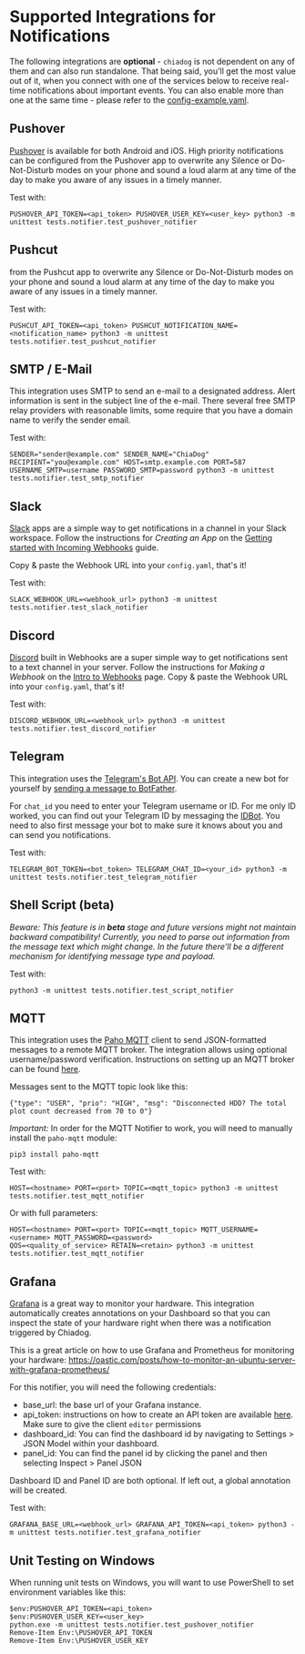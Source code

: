 # Supported Integrations for Notifications

The following integrations are **optional** - `chiadog`
is not dependent on any of them and can also run standalone. That being said, you'll get the most value out of it, when
you connect with one of the services below to receive real-time notifications about important events. You can also
enable more than one at the same time - please refer to the [config-example.yaml](config-example.yaml).

## Pushover

[Pushover](https://pushover.net/) is available for both Android and iOS. High priority notifications can be configured
from the Pushover app to overwrite any Silence or Do-Not-Disturb modes on your phone and sound a loud alarm at any time
of the day to make you aware of any issues in a timely manner.

Test with:

```
PUSHOVER_API_TOKEN=<api_token> PUSHOVER_USER_KEY=<user_key> python3 -m unittest tests.notifier.test_pushover_notifier
```

## Pushcut

<!-- [Pushcut](https://pushcut.net/) is available for both Android and iOS. High priority notifications can be configured -->
from the Pushcut app to overwrite any Silence or Do-Not-Disturb modes on your phone and sound a loud alarm at any time
of the day to make you aware of any issues in a timely manner.

Test with:

```
PUSHCUT_API_TOKEN=<api_token> PUSHCUT_NOTIFICATION_NAME=<notification_name> python3 -m unittest tests.notifier.test_pushcut_notifier
```

## SMTP / E-Mail

This integration uses SMTP to send an e-mail to a designated address. Alert information is sent in the subject line of
the e-mail. There several free SMTP relay providers with reasonable limits, some require that you have a domain name to
verify the sender email.

Test with:

```
SENDER="sender@example.com" SENDER_NAME="ChiaDog" RECIPIENT="you@example.com" HOST=smtp.example.com PORT=587 USERNAME_SMTP=username PASSWORD_SMTP=password python3 -m unittest tests.notifier.test_smtp_notifier
```

## Slack

[Slack](https://slack.com/) apps are a simple way to get notifications in a channel in your Slack workspace. Follow the
instructions for *Creating an App* on
the [Getting started with Incoming Webhooks](https://api.slack.com/messaging/webhooks#getting_started) guide.

Copy & paste the Webhook URL into your `config.yaml`, that's it!

Test with:

```
SLACK_WEBHOOK_URL=<webhook_url> python3 -m unittest tests.notifier.test_slack_notifier
```

## Discord

[Discord](https://discord.com/) built in Webhooks are a super simple way to get notifications sent to a text channel in
your server. Follow the instructions for *Making a Webhook* on
the [Intro to Webhooks](https://support.discord.com/hc/en-us/articles/228383668-Intro-to-Webhooks) page. Copy & paste
the Webhook URL into your `config.yaml`, that's it!

Test with:

```
DISCORD_WEBHOOK_URL=<webhook_url> python3 -m unittest tests.notifier.test_discord_notifier
```

## Telegram

This integration uses the [Telegram's Bot API](https://core.telegram.org/bots). You can create a new bot for yourself
by [sending a message to BotFather](https://core.telegram.org/bots#6-botfather).

For `chat_id` you need to enter your Telegram username or ID. For me only ID worked, you can find out your Telegram ID
by messaging the [IDBot](https://telegram.me/myidbot). You need to also first message your bot to make sure it knows
about you and can send you notifications.

Test with:

```
TELEGRAM_BOT_TOKEN=<bot_token> TELEGRAM_CHAT_ID=<your_id> python3 -m unittest tests.notifier.test_telegram_notifier
```

## Shell Script (beta)

*Beware: This feature is in **beta** stage and future versions might not maintain backward compatibility!
Currently, you need to parse out information from the message text which might change. In the future there'll be a
different mechanism for identifying message type and payload.*

Test with:

```
python3 -m unittest tests.notifier.test_script_notifier
```

## MQTT

This integration uses the [Paho MQTT](https://pypi.org/project/paho-mqtt/) client to send JSON-formatted messages to
a remote MQTT broker. The integration allows using optional username/password verification. Instructions on setting 
up an MQTT broker can be found 
[here](https://www.vultr.com/docs/how-to-install-mosquitto-mqtt-broker-server-on-ubuntu-16-04). 

Messages sent to the MQTT topic look like this:

`{"type": "USER", "prio": "HIGH", "msg": "Disconnected HDD? The total plot count decreased from 70 to 0"}`

*Important:* In order for the MQTT Notifier to work, you will need to manually install the `paho-mqtt` module:

`pip3 install paho-mqtt`

Test with:

```
HOST=<hostname> PORT=<port> TOPIC=<mqtt_topic> python3 -m unittest tests.notifier.test_mqtt_notifier 
```

Or with full parameters:

```
HOST=<hostname> PORT=<port> TOPIC=<mqtt_topic> MQTT_USERNAME=<username> MQTT_PASSWORD=<password> 
QOS=<quality_of_service> RETAIN=<retain> python3 -m unittest tests.notifier.test_mqtt_notifier
```

## Grafana

[Grafana](https://grafana.com/) is a great way to monitor your hardware. This integration automatically creates
annotations on your Dashboard so that you can inspect the state of your hardware right when there was a notification
triggered by Chiadog. 

This is a great article on how to use Grafana and Prometheus for monitoring your hardware:
https://oastic.com/posts/how-to-monitor-an-ubuntu-server-with-grafana-prometheus/

For this notifier, you will need the following credentials:

- base_url: the base url of your Grafana instance.
- api_token: instructions on how to create an API token are available [here](https://grafana.com/docs/grafana/latest/http_api/auth/#create-api-token). Make sure to give the client `editor` permissions
- dashboard_id: You can find the dashboard id by navigating to Settings > JSON Model within your dashboard.
- panel_id: You can find the panel id by clicking the panel and then selecting Inspect > Panel JSON

Dashboard ID and Panel ID are both optional. If left out, a global annotation will be created.

Test with:

```
GRAFANA_BASE_URL=<webhook_url> GRAFANA_API_TOKEN=<api_token> python3 -m unittest tests.notifier.test_grafana_notifier
```

## Unit Testing on Windows

When running unit tests on Windows, you will want to use PowerShell to set environment variables like this:

```
$env:PUSHOVER_API_TOKEN=<api_token>
$env:PUSHOVER_USER_KEY=<user_key>
python.exe -m unittest tests.notifier.test_pushover_notifier
Remove-Item Env:\PUSHOVER_API_TOKEN
Remove-Item Env:\PUSHOVER_USER_KEY
```
